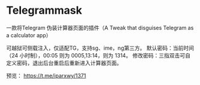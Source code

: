 # Telegrammask
一款将Telegram 伪装计算器页面的插件（A Tweak that disguises Telegram as a calculator app）

可越狱可侧载注入，仅适配TG，支持sg、ime，ng第三方。
默认密码：当前时间（24 小时制），00:05 则为 0005,13:14，则为 1314。
修改密码：三指双击可自定义密码，退出后台重启后重新进入计算器页面。

预览： https://t.me/iparxwy/1371
